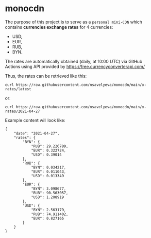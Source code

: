 # monocdn
The purpose of this project is to serve as a `personal mini-CDN`
which contains __currencies exchange rates__ for 4 currencies:
- USD,
- EUR,
- RUB,
- BYN.

The rates are automatically obtained (daily, at 10:00 UTC)
via GitHub Actions using API provided by https://free.currencyconverterapi.com/

Thus, the rates can be retrieved like this:
```
curl https://raw.githubusercontent.com/nsavelyeva/monocdn/main/x-rates/latest
```
or:
```
curl https://raw.githubusercontent.com/nsavelyeva/monocdn/main/x-rates/2021-04-27
```

Example content will look like:
```
{
    "date": "2021-04-27",
    "rates": {
        "BYN": {
            "RUB": 29.226789,
            "EUR": 0.322724,
            "USD": 0.39014
        },
        "RUB": {
            "BYN": 0.034217,
            "EUR": 0.011043,
            "USD": 0.013349
        },
        "EUR": {
            "BYN": 3.098677,
            "RUB": 90.563057,
            "USD": 1.208919
        },
        "USD": {
            "BYN": 2.563179,
            "RUB": 74.911402,
            "EUR": 0.827165
        }
    }
}
```
